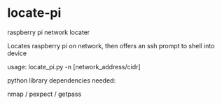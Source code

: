 # locate-pi
raspberry pi network locater

Locates raspberry pi on network, then offers an ssh prompt to shell into device

usage: locate_pi.py -n [network_address/cidr]

python library dependencies needed:

nmap / pexpect / getpass
